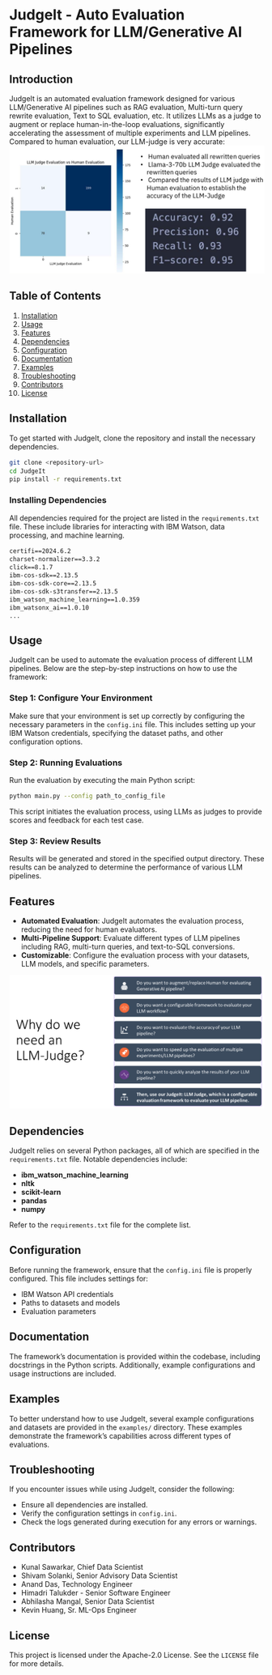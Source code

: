 # JudgeIt - Auto Evaluation Framework for LLM/Generative AI Pipelines

## Introduction

JudgeIt is an automated evaluation framework designed for various LLM/Generative AI pipelines such as RAG evaluation, Multi-turn query rewrite evaluation, Text to SQL evaluation, etc. It utilizes LLMs as a judge to augment or replace human-in-the-loop evaluations, significantly accelerating the assessment of multiple experiments and LLM pipelines. Compared to human evaluation, our LLM-judge is very accurate:
![Judge-accuracy](/images/Judge-accuracy.png)


## Table of Contents

1. [Installation](#installation)
2. [Usage](#usage)
3. [Features](#features)
4. [Dependencies](#dependencies)
5. [Configuration](#configuration)
6. [Documentation](#documentation)
7. [Examples](#examples)
8. [Troubleshooting](#troubleshooting)
9. [Contributors](#contributors)
10. [License](#license)

## Installation

To get started with JudgeIt, clone the repository and install the necessary dependencies.

```bash
git clone <repository-url>
cd JudgeIt
pip install -r requirements.txt
```

### Installing Dependencies

All dependencies required for the project are listed in the `requirements.txt` file. These include libraries for interacting with IBM Watson, data processing, and machine learning.

```plaintext
certifi==2024.6.2
charset-normalizer==3.3.2
click==8.1.7
ibm-cos-sdk==2.13.5
ibm-cos-sdk-core==2.13.5
ibm-cos-sdk-s3transfer==2.13.5
ibm_watson_machine_learning==1.0.359
ibm_watsonx_ai==1.0.10
...
```

## Usage

JudgeIt can be used to automate the evaluation process of different LLM pipelines. Below are the step-by-step instructions on how to use the framework:

### Step 1: Configure Your Environment

Make sure that your environment is set up correctly by configuring the necessary parameters in the `config.ini` file. This includes setting up your IBM Watson credentials, specifying the dataset paths, and other configuration options.

### Step 2: Running Evaluations

Run the evaluation by executing the main Python script:

```bash
python main.py --config path_to_config_file
```

This script initiates the evaluation process, using LLMs as judges to provide scores and feedback for each test case.

### Step 3: Review Results

Results will be generated and stored in the specified output directory. These results can be analyzed to determine the performance of various LLM pipelines.

## Features

- **Automated Evaluation**: JudgeIt automates the evaluation process, reducing the need for human evaluators.
- **Multi-Pipeline Support**: Evaluate different types of LLM pipelines including RAG, multi-turn queries, and text-to-SQL conversions.
- **Customizable**: Configure the evaluation process with your datasets, LLM models, and specific parameters.

![Features](/images/features.png)


## Dependencies

JudgeIt relies on several Python packages, all of which are specified in the `requirements.txt` file. Notable dependencies include:

- **ibm_watson_machine_learning**
- **nltk**
- **scikit-learn**
- **pandas**
- **numpy**

Refer to the `requirements.txt` file for the complete list.

## Configuration

Before running the framework, ensure that the `config.ini` file is properly configured. This file includes settings for:

- IBM Watson API credentials
- Paths to datasets and models
- Evaluation parameters

## Documentation

The framework’s documentation is provided within the codebase, including docstrings in the Python scripts. Additionally, example configurations and usage instructions are included.

## Examples

To better understand how to use JudgeIt, several example configurations and datasets are provided in the `examples/` directory. These examples demonstrate the framework’s capabilities across different types of evaluations.

## Troubleshooting

If you encounter issues while using JudgeIt, consider the following:

- Ensure all dependencies are installed.
- Verify the configuration settings in `config.ini`.
- Check the logs generated during execution for any errors or warnings.

## Contributors


- Kunal Sawarkar, Chief Data Scientist
- Shivam Solanki, Senior Advisory Data Scientist
- Anand Das, Technology Engineer
- Himadri Talukder - Senior Software Engineer
- Abhilasha Mangal, Senior Data Scientist
- Kevin Huang, Sr. ML-Ops Engineer


## License

This project is licensed under the Apache-2.0 License. See the `LICENSE` file for more details.

